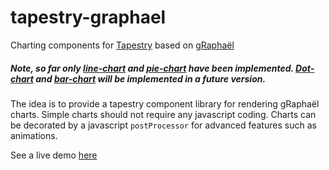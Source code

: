 tapestry-graphael
=================

Charting components for [Tapestry](http://tapestry.apache.org/) based on [gRaphaël](http://g.raphaeljs.com)

##### Note, so far only [line-chart][] and [pie-chart][] have been implemented. [Dot-chart][] and [bar-chart][] will be implemented in a future version.

The idea is to provide a tapestry component library for rendering gRaphaël charts. Simple charts should not require any javascript coding. Charts can be decorated by a javascript ```postProcessor``` for advanced features such as animations.

See a live demo [here](http://tapestry-graphael.uklance.cloudbees.net)

[line-chart]: http://g.raphaeljs.com/reference.html#Paper.linechart
[pie-chart]: http://g.raphaeljs.com/reference.html#Paper.piechart
[bar-chart]: http://g.raphaeljs.com/reference.html#Paper.barchart
[dot-chart]: http://g.raphaeljs.com/reference.html#Paper.dotchart
